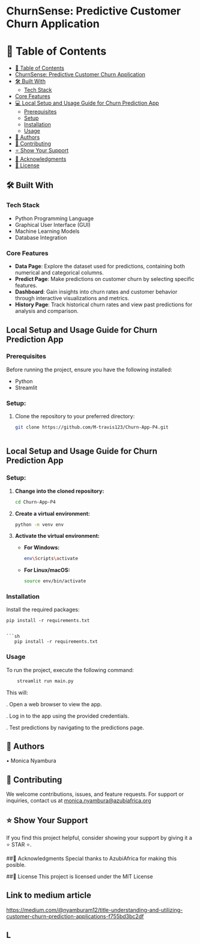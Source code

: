 #  ChurnSense: Predictive Customer Churn Application

# 📗 Table of Contents

- [📗 Table of Contents](#-table-of-contents)
- [ChurnSense: Predictive Customer Churn Application](#churnsense-predictive-customer-churn-application)
- [🛠 Built With](#-built-with)
  - [Tech Stack](#tech-stack)
- [Core Features](#core-features)
- [💻 Local Setup and Usage Guide for Churn Prediction App](#-local-setup-and-usage-guide-for-churn-prediction-app)
  - [Prerequisites](#prerequisites)
  - [Setup](#setup)
  - [Installation](#installation)
  - [Usage](#usage)
- [👥 Authors](#-authors)
- [🤝 Contributing](#-contributing)
- [⭐️ Show Your Support](#️-show-your-support)
- [🙏 Acknowledgments](#-acknowledgments)
- [📝 License](#-license)



## 🛠 Built With
### Tech Stack
- Python Programming Language 
- Graphical User Interface (GUI) 
- Machine Learning Models 
- Database Integration

### Core Features
- **Data Page**: Explore the dataset used for predictions, containing both numerical and categorical columns.
- **Predict Page**: Make predictions on customer churn by selecting specific features.
- **Dashboard**: Gain insights into churn rates and customer behavior through interactive visualizations and metrics.
- **History Page**: Track historical churn rates and view past predictions for analysis and comparison.

## Local Setup and Usage Guide for Churn Prediction App
### Prerequisites
Before running the project, ensure you have the following installed:
- Python
- Streamlit

### Setup:
1. Clone the repository to your preferred directory:
   ```sh
   git clone https://github.com/M-travis123/Churn-App-P4.git



## Local Setup and Usage Guide for Churn Prediction App

### Setup:

1. **Change into the cloned repository:**
    ```sh
    cd Churn-App-P4 
    ```

2. **Create a virtual environment:**
    ```sh
    python -m venv env
    ```

3. **Activate the virtual environment:**

    - **For Windows:**
        ```sh
        env\Scripts\activate 
        ```
    - **For Linux/macOS:**
        ```sh
        source env/bin/activate 
        ```


### Installation

Install the required packages:

```shell
pip install -r requirements.txt


```sh
   pip install -r requirements.txt
```


### Usage

To run the project, execute the following command:


```sh
    streamlit run main.py

```
This will:

. Open a web browser to view the app.

. Log in to the app using the provided credentials.

. Test predictions by navigating to the predictions page.



## 👥 Authors
•	Monica Nyambura

## 🤝 Contributing
We welcome contributions, issues, and feature requests.  For support or inquiries, contact us at monica.nyambura@azubiafrica.org

## ⭐️ Show Your Support
If you find this project helpful, consider showing your support by giving it a ⭐️ STAR ⭐️.

##🙏 Acknowledgments
Special thanks to AzubiAfrica for making this posible.

##📝 License
This project is licensed under the MIT License

## Link to medium article

https://medium.com/@nyamburam12/title-understanding-and-utilizing-customer-churn-prediction-applications-f755bd3bc2df



## L





